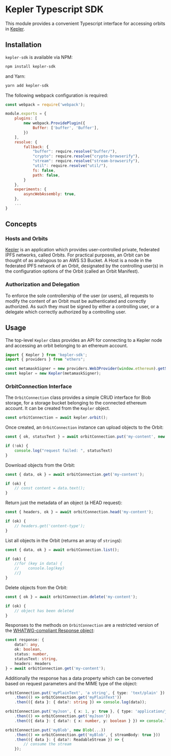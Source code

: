 # Kepler Typescript SDK

This module provides a convenient Typescript interface for accessing orbits in [Kepler](https://github.com/spruceid/kepler). 

## Installation

`kepler-sdk` is available via NPM:

``` sh
npm install kepler-sdk
```

and Yarn:

``` sh
yarn add kepler-sdk
```

The following webpack configuration is required:

```js
const webpack = require('webpack');

module.exports = {
    plugins: [ 
        new webpack.ProvidePlugin({
            Buffer: ['buffer', 'Buffer'],
        })
    ],
    resolve: {
        fallback: {
            "buffer": require.resolve("buffer/"),
            "crypto": require.resolve("crypto-browserify"),
            "stream": require.resolve("stream-browserify"),
            "util": require.resolve("util/"),
            fs: false,
            path: false,
        }
    },
    experiments: {
        asyncWebAssembly: true,
    },
    ...
}
```

## Concepts

### Hosts and Orbits

[Kepler](https://github.com/spruceid/kepler) is an application which provides user-controlled private, federated IPFS networks, called Orbits. For practical purposes, an Orbit can be thought of as analogous to an AWS S3 Bucket. A Host is a node in the federated IPFS network of an Orbit, designated by the controlling user(s) in the configuration options of the Orbit (called an Orbit Manifest).

### Authorization and Delegation

To enforce the sole controllership of the user (or users), all requests to modify the content of an Orbit must be authenticated and correctly authorized. As such they must be signed by either a controlling user, or a delegate which correctly authorized by a controlling user.

## Usage

The top-level `Kepler` class provides an API for connecting to a Kepler node and accessing an orbit belonging to an ethereum account.


``` typescript
import { Kepler } from 'kepler-sdk';
import { providers } from "ethers";

const metamaskSigner = new providers.Web3Provider(window.ethereum).getSigner();
const kepler = new Kepler(metamaskSigner);
```

### OrbitConnection Interface

The `OrbitConnection` class provides a simple CRUD interface for Blob storage, for a storage bucket
belonging to the connected ethereum account. It can be created from the `Kepler` object.

``` typescript
const orbitConnection = await kepler.orbit();
```

Once created, an `OrbitConnection` instance can upload objects to the Orbit:

``` typescript
const { ok, statusText } = await orbitConnection.put('my-content', new Blob( ... ));

if (!ok) {
    console.log("request failed: ", statusText)
}
```

Download objects from the Orbit:

``` typescript
const { data, ok } = await orbitConnection.get('my-content');

if (ok) {
    // const content = data.text();
}
```

Return just the metadata of an object (a HEAD request):

``` typescript
const { headers, ok } = await orbitConnection.head('my-content');

if (ok) {
    // headers.get('content-type');
}
```

List all objects in the Orbit (returns an array of `string`s):

``` typescript
const { data, ok } = await orbitConnection.list();

if (ok) {
    //for (key in data) {
    //    console.log(key)
    //}
}
```

Delete objects from the Orbit:

``` typescript
const { ok } = await orbitConnection.delete('my-content');

if (ok) {
    // object has been deleted
}
```
Responses to the methods on `OrbitConnection` are a restricted version of the
[WHATWG-compliant Response object](https://developer.mozilla.org/en-US/docs/Web/API/Response):

```typescript
const response: { 
    data?: any,
    ok: boolean,
    status: number,
    statusText: string,
    headers: Headers
} = await orbitConnection.get('my-content');
```

Additionally the response has a data property which can be converted based on request parameters
and the MIME type of the object:

```typescript
orbitConnection.put('myPlainText', 'a string', { type: 'text/plain' })
    .then(() => orbitConnection.get('myPlainText'))
    .then(({ data }: { data?: string }) => console.log(data));

orbitConnection.put('myJson', { x: 1, y: true }, { type: 'application/json' })
    .then(() => orbitConnection.get('myJson'))
    .then(({ data }: { data?: { x: number, y: boolean } }) => console.log(data));

orbitConnection.put('myBlob', new Blob(...))
    .then(() => orbitConnection.get('myBlob', { streamBody: true }))
    .then(({ data }: { data?: ReadableStream }) => {
        // consume the stream
    });
```